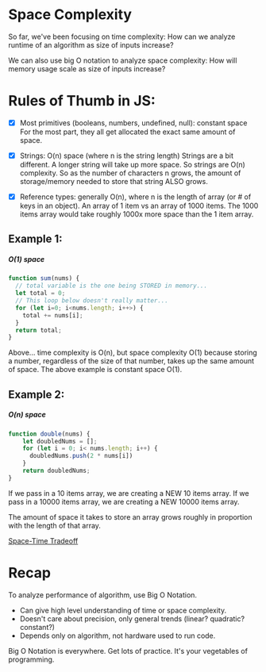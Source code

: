 # Space Complexity

So far, we've been focusing on time complexity:
How can we analyze runtime of an algorithm as size of inputs increase?

We can also use big O notation to analyze space complexity:
How will memory usage scale as size of inputs increase?


# Rules of Thumb in JS:

- [x] Most primitives (booleans, numbers, undefined, null): constant space
For the most part, they all get allocated the exact same amount of space.

- [x] Strings: O(n) space (where n is the string length)
Strings are a bit different. A longer string will take up more space. 
So strings are O(n) complexity.
So as the number of characters n grows, the amount of storage/memory needed to store that string ALSO grows.

- [x] Reference types: generally O(n), where n is the length of array (or # of keys in an object).
An array of 1 item vs an array of 1000 items.
The 1000 items array would take roughly 1000x more space than the 1 item array.

## Example 1:

##### O(1) space
```js
function sum(nums) {
  // total variable is the one being STORED in memory...
  let total = 0;
  // This loop below doesn't really matter...
  for (let i=0; i<nums.length; i++>) {
    total += nums[i];
  }
  return total;
}
```
Above... time complexity is O(n), but space complexity O(1) because storing a number, regardless of the size of that number, takes up the same amount of space.
The above example is constant space O(1).

## Example 2:
##### O(n) space
```js
function double(nums) {
    let doubledNums = [];
    for (let i = 0; i< nums.length; i++) {
      doubledNums.push(2 * nums[i])
    }
    return doubledNums;
}
```
If we pass in a 10 items array, we are creating a NEW 10 items array. 
If we pass in a 10000 items array, we are creating a NEW 10000 items array.

The amount of space it takes to store an array grows roughly in proportion with the length of that array.


[Space-Time Tradeoff](https://simple.wikipedia.org/wiki/Space-time_tradeoff)

# Recap
To analyze performance of algorithm, use Big O Notation.
- Can give high level understanding of time or space complexity.
- Doesn't care about precision, only general trends (linear? quadratic? constant?)
- Depends only on algorithm, not hardware used to run code.

Big O Notation is everywhere. Get lots of practice. It's your vegetables of programming.
